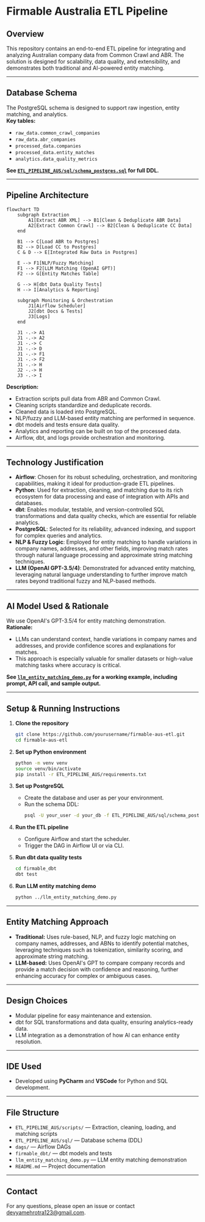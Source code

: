# Firmable Australia ETL Pipeline

## Overview

This repository contains an end-to-end ETL pipeline for integrating and analyzing Australian company data from Common Crawl and ABR. The solution is designed for scalability, data quality, and extensibility, and demonstrates both traditional and AI-powered entity matching.

---

## Database Schema

The PostgreSQL schema is designed to support raw ingestion, entity matching, and analytics.  
**Key tables:**
- `raw_data.common_crawl_companies`
- `raw_data.abr_companies`
- `processed_data.companies`
- `processed_data.entity_matches`
- `analytics.data_quality_metrics`

**See [`ETL_PIPELINE_AUS/sql/schema_postgres.sql`](ETL_PIPELINE_AUS/sql/schema_postgres.sql) for full DDL.**

---

## Pipeline Architecture

```mermaid
flowchart TD
    subgraph Extraction
        A1[Extract ABR XML] --> B1[Clean & Deduplicate ABR Data]
        A2[Extract Common Crawl] --> B2[Clean & Deduplicate CC Data]
    end

    B1 --> C[Load ABR to Postgres]
    B2 --> D[Load CC to Postgres]
    C & D --> E[Integrated Raw Data in Postgres]

    E --> F1[NLP/Fuzzy Matching]
    F1 --> F2[LLM Matching (OpenAI GPT)]
    F2 --> G[Entity Matches Table]

    G --> H[dbt Data Quality Tests]
    H --> I[Analytics & Reporting]

    subgraph Monitoring & Orchestration
        J1[Airflow Scheduler]
        J2[dbt Docs & Tests]
        J3[Logs]
    end

    J1 -.-> A1
    J1 -.-> A2
    J1 -.-> C
    J1 -.-> D
    J1 -.-> F1
    J1 -.-> F2
    J1 -.-> H
    J2 -.-> H
    J3 -.-> I
```

**Description:**  
- Extraction scripts pull data from ABR and Common Crawl.
- Cleaning scripts standardize and deduplicate records.
- Cleaned data is loaded into PostgreSQL.
- NLP/fuzzy and LLM-based entity matching are performed in sequence.
- dbt models and tests ensure data quality.
- Analytics and reporting can be built on top of the processed data.
- Airflow, dbt, and logs provide orchestration and monitoring.

---

## Technology Justification

- **Airflow**: Chosen for its robust scheduling, orchestration, and monitoring capabilities, making it ideal for production-grade ETL pipelines.
- **Python**: Used for extraction, cleaning, and matching due to its rich ecosystem for data processing and ease of integration with APIs and databases.
- **dbt**: Enables modular, testable, and version-controlled SQL transformations and data quality checks, which are essential for reliable analytics.
- **PostgreSQL**: Selected for its reliability, advanced indexing, and support for complex queries and analytics.
- **NLP & Fuzzy Logic**: Employed for entity matching to handle variations in company names, addresses, and other fields, improving match rates through natural language processing and approximate string matching techniques.
- **LLM (OpenAI GPT-3.5/4)**: Demonstrated for advanced entity matching, leveraging natural language understanding to further improve match rates beyond traditional fuzzy and NLP-based methods.

---

## AI Model Used & Rationale

We use OpenAI's GPT-3.5/4 for entity matching demonstration.  
**Rationale:**  
- LLMs can understand context, handle variations in company names and addresses, and provide confidence scores and explanations for matches.
- This approach is especially valuable for smaller datasets or high-value matching tasks where accuracy is critical.

**See [`llm_entity_matching_demo.py`](../llm_entity_matching_demo.py) for a working example, including prompt, API call, and sample output.**

---

## Setup & Running Instructions

1. **Clone the repository**
   ```sh
   git clone https://github.com/yourusername/firmable-aus-etl.git
   cd firmable-aus-etl
   ```

2. **Set up Python environment**
   ```sh
   python -m venv venv
   source venv/bin/activate
   pip install -r ETL_PIPELINE_AUS/requirements.txt
   ```

3. **Set up PostgreSQL**
   - Create the database and user as per your environment.
   - Run the schema DDL:
     ```sh
     psql -U your_user -d your_db -f ETL_PIPELINE_AUS/sql/schema_postgres.sql
     ```

4. **Run the ETL pipeline**
   - Configure Airflow and start the scheduler.
   - Trigger the DAG in Airflow UI or via CLI.

5. **Run dbt data quality tests**
   ```sh
   cd firmable_dbt
   dbt test
   ```

6. **Run LLM entity matching demo**
   ```sh
   python ../llm_entity_matching_demo.py
   ```

---

## Entity Matching Approach

- **Traditional:** Uses rule-based, NLP, and fuzzy logic matching on company names, addresses, and ABNs to identify potential matches, leveraging techniques such as tokenization, similarity scoring, and approximate string matching.
- **LLM-based:** Uses OpenAI's GPT to compare company records and provide a match decision with confidence and reasoning, further enhancing accuracy for complex or ambiguous cases.

---

## Design Choices

- Modular pipeline for easy maintenance and extension.
- dbt for SQL transformations and data quality, ensuring analytics-ready data.
- LLM integration as a demonstration of how AI can enhance entity resolution.

---

## IDE Used

- Developed using **PyCharm** and **VSCode** for Python and SQL development.

---

## File Structure

- `ETL_PIPELINE_AUS/scripts/` — Extraction, cleaning, loading, and matching scripts
- `ETL_PIPELINE_AUS/sql/` — Database schema (DDL)
- `dags/` — Airflow DAGs
- `firmable_dbt/` — dbt models and tests
- `llm_entity_matching_demo.py` — LLM entity matching demonstration
- `README.md` — Project documentation

---

## Contact

For any questions, please open an issue or contact devyamehrotra123@gmail.com. 